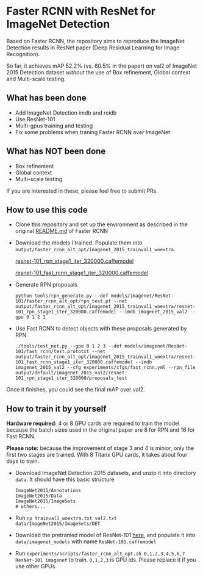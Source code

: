 # Faster RCNN with ResNet for ImageNet Detection

Based on Faster RCNN, the repository aims to reproduce the ImageNet Detection results in ResNet paper (Deep Residual Learning for Image Recognition).

So far, it achieves mAP 52.2% (vs. 60.5% in the paper) on val2 of ImageNet 2015 Detection dataset *without* the use of Box refinement, Global context and Multi-scale testing.

## What has been done
  * Add ImageNet Detection imdb and roidb
  * Use ResNet-101
  * Multi-gpus training and testing
  * Fix some problems when traning Faster RCNN over ImageNet
  
## What has NOT been done
  - Box refinement
  - Global context 
  - Multi-scale testing

If you are interested in these, please feel free to submit PRs.

## How to use this code
* Clone this repository and set up the environment as described in the original [README.md](README_Faster_RCNN.md) of Faster RCNN
* Download the models I trained. Populate them into `output/faster_rcnn_alt_opt/imagenet_2015_trainval1_woextra`.

  [resnet-101_rpn_stage1_iter_320000.caffemodel](https://drive.google.com/open?id=0B7c5Ix-XO7hqNXRjSUNta0wxcmc)

  [resnet-101_fast_rcnn_stage1_iter_320000.caffemodel](https://drive.google.com/open?id=0B7c5Ix-XO7hqVkRyMXdvQ29sNUE)

* Generate RPN proposals
  
  `python tools/rpn_generate.py --def models/imagenet/ResNet-101/faster_rcnn_alt_opt/rpn_test.pt --net output/faster_rcnn_alt_opt/imagenet_2015_trainval1_woextra/resnet-101_rpn_stage1_iter_320000.caffemodel --imdb imagenet_2015_val2 --gpu 0 1 2 3`

* Use Fast RCNN to detect objects with these proposals generated by RPN
  
  `./tools/test_net.py --gpu 0 1 2 3 --def models/imagenet/ResNet-101/fast_rcnn/test.prototxt --net output/faster_rcnn_alt_opt/imagenet_2015_trainval1_woextra/resnet-101_fast_rcnn_stage1_iter_320000.caffemodel --imdb imagenet_2015_val2 --cfg experiments/cfgs/fast_rcnn.yml --rpn_file output/default/imagenet_2015_val2/resnet-101_rpn_stage1_iter_320000/proposals_test`


Once it finishes, you could see the final mAP over val2.

## How to train it by yourself
**Hardware required:** 4 or 8 GPU cards are required to train the model because the batch sizes used in the original paper are 8 for RPN and 16 for Fast RCNN.

**Please note:** because the improvement of stage 3 and 4 is minior, only the first two stages are trained. With 8 Titanx GPU cards, it takes about four days to train.

* Download ImageNet Detection 2015 datasets, and unzip it into directory `data`. It should have this basic structure
  ```Shell
  ImageNet2015/Annotations
  ImageNet2015/Data
  ImageNet2015/ImageSets
  # others...
  ```

* Run `cp trainval1_woextra.txt val2.txt data/ImageNet2015/ImageSets/DET`
* Download the pretranied model of ResNet-101 [here](https://onedrive.live.com/?authkey=%21AAFW2-FVoxeVRck&id=4006CBB8476FF777%2117887&cid=4006CBB8476FF777), and populate it into `data/imagenet_models` with name `ResNet-101.caffemodel`
* Run `experiments/scripts/faster_rcnn_alt_opt.sh 0,1,2,3,4,5,6,7 ResNet-101 imagenet` to train. `0,1,2,3` is GPU ids. Please replace it if you use other GPUs.
